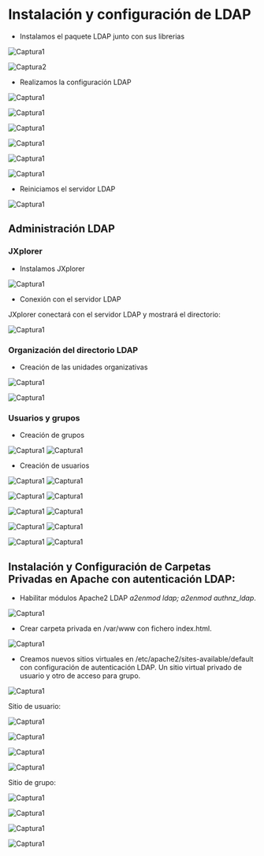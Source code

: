 # Instalación y configuración de LDAP
* Instalamos el paquete LDAP junto con sus librerias

![Captura1](img/Screenshot_1.png)

![Captura2](img/Screenshot_2.png)

* Realizamos la configuración LDAP

![Captura1](img/Screenshot_8.png)

![Captura1](img/Screenshot_3.png)

![Captura1](img/Screenshot_4.png)

![Captura1](img/Screenshot_5.png)

![Captura1](img/Screenshot_6.png)

![Captura1](img/Screenshot_7.png)

* Reiniciamos el servidor LDAP

![Captura1](img/Screenshot_9.png)

## Administración LDAP

### JXplorer

* Instalamos JXplorer

![Captura1](img/Screenshot_10.png)


* Conexión con el servidor LDAP

JXplorer conectará con el servidor LDAP y mostrará el directorio:

![Captura1](img/Screenshot_11.png)

### Organización del directorio LDAP

* Creación de las unidades organizativas

![Captura1](img/Screenshot_12.png)

![Captura1](img/Screenshot_13.png)

### Usuarios y grupos

* Creación de grupos

![Captura1](img/Screenshot_14.png)
![Captura1](img/Screenshot_15.png)

* Creación de usuarios

![Captura1](img/Screenshot_16.png)
![Captura1](img/Screenshot_17.png)

![Captura1](img/Screenshot_18.png)
![Captura1](img/Screenshot_19.png)

![Captura1](img/Screenshot_20.png)
![Captura1](img/Screenshot_21.png)

![Captura1](img/Screenshot_22.png)
![Captura1](img/Screenshot_23.png)

![Captura1](img/Screenshot_24.png)
![Captura1](img/Screenshot_25.png)

## Instalación y Configuración de Carpetas Privadas en Apache con autenticación LDAP:

* Habilitar módulos Apache2 LDAP  *a2enmod ldap; a2enmod
authnz_ldap*.

![Captura1](img/Screenshot_26.png)

* Crear carpeta privada en /var/www con fichero index.html.

![Captura1](img/Screenshot_27.png)

* Creamos nuevos sitios virtuales en /etc/apache2/sites-available/default  con  configuración  de autenticación  LDAP. Un sitio virtual privado de usuario y otro de acceso para grupo.

![Captura1](img/hosts.png)

Sitio de usuario:

![Captura1](img/users.png)

![Captura1](img/Screenshot_27.png)

![Captura1](img/acceso-usuario.png)

![Captura1](img/usermiempresa.png)


Sitio de grupo:

![Captura1](img/groups.png)

![Captura1](img/contraseña-grupos.png)

![Captura1](img/acceso-miempresa.png)

![Captura1](img/miempresa.png)
